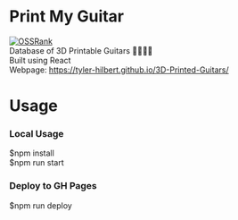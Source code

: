 # Print My Guitar  
[![OSSRank](https://shields.io/endpoint?url=https://ossrank.com/shield/3982)](https://ossrank.com/p/3982)  
Database of 3D Printable Guitars 🎸🎸🎸🎸  
Built using React  
Webpage: https://tyler-hilbert.github.io/3D-Printed-Guitars/  

# Usage  
### Local Usage
$npm install  
$npm run start  
### Deploy to GH Pages  
$npm run deploy  